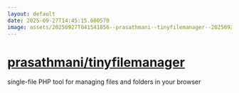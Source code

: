 ```yaml
---
layout: default
date: 2025-09-27T14:45:15.600570
image: assets/20250927T041541856--prasathmani--tinyfilemanager--20250927T042558479--cropped.png
---
```


# [prasathmani/tinyfilemanager](https://github.com/prasathmani/tinyfilemanager)

single-file PHP tool for managing files and folders in your browser
